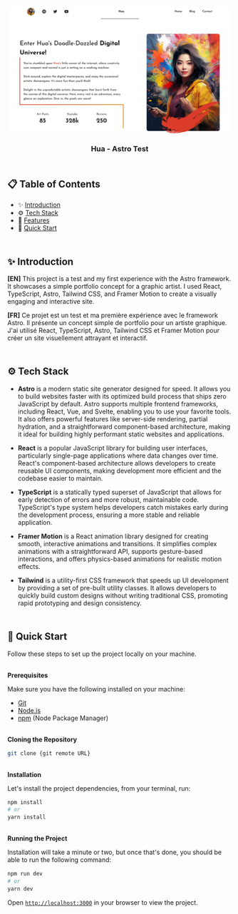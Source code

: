<div align="center">
    <a href="https://hua-astro-fv.netlify.app" target="_blank">
      <img src="public/design/preview.webp" alt="Project Banner">
    </a>
  <h3 align="center">Hua - Astro Test</h3>
</div>

##  <br /> 📋 <a name="table">Table of Contents</a>

- ✨ [Introduction](#introduction)
- ⚙️ [Tech Stack](#tech-stack)
- 📝 [Features](#features)
- 🚀 [Quick Start](#quick-start)

##  <br /> <a name="introduction">✨ Introduction</a>

**[EN]** This project is a test and my first experience with the Astro framework. It showcases a simple portfolio concept for a graphic artist. I used React, TypeScript, Astro, Tailwind CSS, and Framer Motion to create a visually engaging and interactive site.

**[FR]** Ce projet est un test et ma première expérience avec le framework Astro. Il présente un concept simple de portfolio pour un artiste graphique. J'ai utilisé React, TypeScript, Astro, Tailwind CSS et Framer Motion pour créer un site visuellement attrayant et interactif.

##  <br /> <a name="tech-stack">⚙️ Tech Stack</a>

- **Astro** is a modern static site generator designed for speed. It allows you to build websites faster with its optimized build process that ships zero JavaScript by default. Astro supports multiple frontend frameworks, including React, Vue, and Svelte, enabling you to use your favorite tools. It also offers powerful features like server-side rendering, partial hydration, and a straightforward component-based architecture, making it ideal for building highly performant static websites and applications.

- **React** is a popular JavaScript library for building user interfaces, particularly single-page applications where data changes over time. React's component-based architecture allows developers to create reusable UI components, making development more efficient and the codebase easier to maintain. 

- **TypeScript** is a statically typed superset of JavaScript that allows for early detection of errors and more robust, maintainable code. TypeScript's type system helps developers catch mistakes early during the development process, ensuring a more stable and reliable application.

- **Framer Motion** is a React animation library designed for creating smooth, interactive animations and transitions. It simplifies complex animations with a straightforward API, supports gesture-based interactions, and offers physics-based animations for realistic motion effects.

- **Tailwind** is a utility-first CSS framework that speeds up UI development by providing a set of pre-built utility classes. It allows developers to quickly build custom designs without writing traditional CSS, promoting rapid prototyping and design consistency.


## <br /> <a name="quick-start">🚀 Quick Start</a>

Follow these steps to set up the project locally on your machine.

<br/>**Prerequisites**

Make sure you have the following installed on your machine:

- [Git](https://git-scm.com/)
- [Node.js](https://nodejs.org/en)
- [npm](https://www.npmjs.com/) (Node Package Manager)

<br/>**Cloning the Repository**

```bash
git clone {git remote URL}
```

<br/>**Installation**

Let's install the project dependencies, from your terminal, run:

```bash
npm install
# or
yarn install
```

<br/>**Running the Project**

Installation will take a minute or two, but once that's done, you should be able to run the following command:

```bash
npm run dev
# or
yarn dev
```

Open [`http://localhost:3000`](http://localhost:3000) in your browser to view the project.